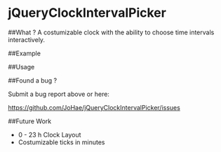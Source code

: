 # jQueryClockIntervalPicker

##What ?
A costumizable clock with the ability to choose time intervals interactively.

##Example

##Usage

##Found a bug ? 

Submit a bug report above or here: 

<https://github.com/JoHae/jQueryClockIntervalPicker/issues>

##Future Work

- 0 - 23 h Clock Layout
- Costumizable ticks in minutes
